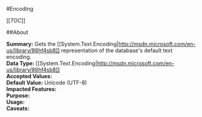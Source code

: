 #Encoding

[[_TOC_]]

##About

**Summary:** Gets the [[System.Text.Encoding|http://msdn.microsoft.com/en-us/library/86hf4sb8]] representation of the database's default text encoding.  
**Data Type:** [[System.Text.Encoding|http://msdn.microsoft.com/en-us/library/86hf4sb8]]  
**Accepted Values:**   
**Default Value:** Unicode (UTF-8)  
**Impacted Features:**   
**Purpose:**   
**Usage:**   
**Caveats:**   

